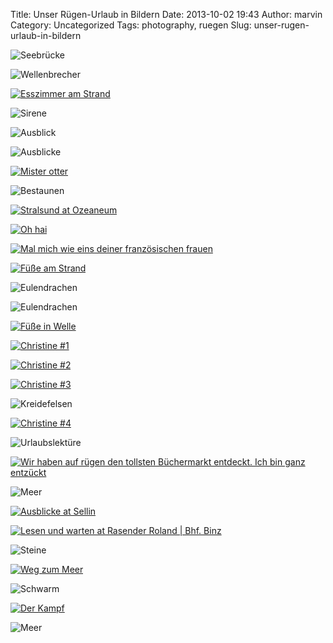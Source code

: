 Title: Unser Rügen-Urlaub in Bildern
Date: 2013-10-02 19:43
Author: marvin
Category: Uncategorized
Tags: photography, ruegen
Slug: unser-rugen-urlaub-in-bildern

![Seebrücke]({filename}/images/9594096220_65ce41b9b2_b.jpg)

![Wellenbrecher]({filename}/images/9594064854_64a5a10f2b_b.jpg)

[![Esszimmer am
Strand](https://farm8.staticflickr.com/7411/10051381476_e5f946f6d6_b.jpg)](http://www.flickr.com/photos/marvinxsteadfast/10051381476/ "Esszimmer am Strand by marvinxsteadfast, on Flickr")

![Sirene]({filename}/images/10051442323_eb1eab1842_b.jpg)

![Ausblick]({filename}/images/9594117292_49206336bb_b.jpg)

![Ausblicke]({filename}/images/10051275266_2b0dac8928_b.jpg)

[![Mister
otter](https://farm3.staticflickr.com/2813/9598136681_dab3e4b8e4_b.jpg)](http://www.flickr.com/photos/marvinxsteadfast/9598136681/ "Mister otter by marvinxsteadfast, on Flickr")

![Bestaunen]({filename}/images/9601231976_eceb5efcc3_b.jpg)

[![Stralsund at
Ozeaneum](https://farm6.staticflickr.com/5537/9598581673_6f40d2ed17_b.jpg)](http://www.flickr.com/photos/marvinxsteadfast/9598581673/ "Stralsund at Ozeaneum by marvinxsteadfast, on Flickr")

[![Oh
hai](https://farm4.staticflickr.com/3772/9603212657_39be832373_b.jpg)](http://www.flickr.com/photos/marvinxsteadfast/9603212657/ "Oh hai by marvinxsteadfast, on Flickr")

[![Mal mich wie eins deiner französischen
frauen](https://farm8.staticflickr.com/7392/9606451964_9122bfc6aa_b.jpg)](http://www.flickr.com/photos/marvinxsteadfast/9606451964/ "Mal mich wie eins deiner französischen frauen by marvinxsteadfast, on Flickr")

[![Füße am
Strand](https://farm3.staticflickr.com/2856/9668767075_6c44321631_b.jpg)](http://www.flickr.com/photos/marvinxsteadfast/9668767075/ "Füße am Strand by marvinxsteadfast, on Flickr")

![Eulendrachen]({filename}/images/10051302196_24ac98f62a_b.jpg)

![Eulendrachen]({filename}/images/10051313916_24e0815902_b.jpg)

[![Füße in
Welle](https://farm8.staticflickr.com/7342/9668766723_3fd02cd851_b.jpg)](http://www.flickr.com/photos/marvinxsteadfast/9668766723/ "Füße in Welle by marvinxsteadfast, on Flickr")

[![Christine
\#1](https://farm4.staticflickr.com/3743/9668767445_dcf267f577_b.jpg)](http://www.flickr.com/photos/marvinxsteadfast/9668767445/ "Christine #1 by marvinxsteadfast, on Flickr")

[![Christine
\#2](https://farm8.staticflickr.com/7339/9668776063_c16993a29d_b.jpg)](http://www.flickr.com/photos/marvinxsteadfast/9668776063/ "Christine #2 by marvinxsteadfast, on Flickr")

[![Christine
\#3](https://farm4.staticflickr.com/3670/9668790307_4bff223122_b.jpg)](http://www.flickr.com/photos/marvinxsteadfast/9668790307/ "Christine #3 by marvinxsteadfast, on Flickr")

![Kreidefelsen]({filename}/images/10051230615_87a9fd1863_b.jpg)

[![Christine
\#4](https://farm4.staticflickr.com/3765/9672026450_eba3fcdf05_b.jpg)](http://www.flickr.com/photos/marvinxsteadfast/9672026450/ "Christine #4 by marvinxsteadfast, on Flickr")

![Urlaubslektüre]({filename}/images/9633114214_06e995b6fb_b.jpg)

[![Wir haben auf rügen den tollsten Büchermarkt entdeckt. Ich bin ganz
entzückt](https://farm3.staticflickr.com/2806/9629874757_1efd24bb49_b.jpg)](http://www.flickr.com/photos/marvinxsteadfast/9629874757/ "Wir haben auf rügen den tollsten Büchermarkt entdeckt. Ich bin ganz entzückt by marvinxsteadfast, on Flickr")

![Meer]({filename}/images/10051216515_d221eae69a_b.jpg)

[![Ausblicke at
Sellin](https://farm3.staticflickr.com/2827/9624107092_5192e79704_b.jpg)](http://www.flickr.com/photos/marvinxsteadfast/9624107092/ "Ausblicke at Sellin by marvinxsteadfast, on Flickr")

[![Lesen und warten at Rasender Roland | Bhf.
Binz](https://farm3.staticflickr.com/2839/9616577560_857ebeb9fd_b.jpg)](http://www.flickr.com/photos/marvinxsteadfast/9616577560/ "Lesen und warten at Rasender Roland | Bhf. Binz by marvinxsteadfast, on Flickr")

![Steine]({filename}/images/9615882342_eda822873d_b.jpg)

[![Weg zum
Meer](https://farm3.staticflickr.com/2887/9615874650_a61fc95e61_b.jpg)](http://www.flickr.com/photos/marvinxsteadfast/9615874650/ "Weg zum Meer by marvinxsteadfast, on Flickr")

![Schwarm]({filename}/images/9606466720_a432389f03_b.jpg)

[![Der
Kampf](https://farm4.staticflickr.com/3687/9606462852_75f1a322bc_b.jpg)](http://www.flickr.com/photos/marvinxsteadfast/9606462852/ "Der Kampf by marvinxsteadfast, on Flickr")

![Meer]({filename}/images/9582390534_f2e3706200_b.jpg)

